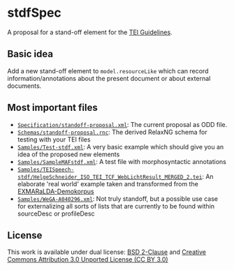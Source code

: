 stdfSpec
===========

A proposal for a stand-off element for the [TEI Guidelines](http://www.tei-c.org/Guidelines/).

Basic idea
----------
Add a new stand-off element to `model.resourceLike` which can record information/annotations about the present document or about external documents. 


Most important files
--------------------
* [`Specification/standoff-proposal.xml`](https://github.com/laurentromary/stdfSpec/blob/master/Specification/standoff-proposal.xml): 	The current proposal as ODD file. 
* [`Schemas/standoff-proposal.rnc`](https://github.com/laurentromary/stdfSpec/blob/master/Schemas/standoff-proposal.rnc):	The derived RelaxNG schema for testing with your TEI files 
* [`Samples/Test-stdf.xml`](https://github.com/laurentromary/stdfSpec/blob/master/Samples/Test-stdf.xml): A very basic example which should give you an idea of the proposed new elements
* [`Samples/SampleMAFstdf.xml`](https://github.com/laurentromary/stdfSpec/blob/master/Samples/SampleMAFstdf.xml): A test file with morphosyntactic annotations
* [`Samples/TEISpeech-stdf/HelgeSchneider_ISO_TEI_TCF_WebLichtResult_MERGED_2.tei`](https://github.com/laurentromary/stdfSpec/blob/master/Samples/TEISpeech-stdf/HelgeSchneider_ISO_TEI_TCF_WebLichtResult_MERGED_2.tei): An elaborate 'real world' example taken and transformed from the [EXMARaLDA-Demokorpus](http://www.exmaralda.org/corpora/demokorpus.html)
* [`Samples/WeGA-A040296.xml`](https://github.com/laurentromary/stdfSpec/blob/master/Samples/WeGA-A040296.xml): Not truly standoff, but a possible use case for externalizing all sorts of lists that are currently to be found within sourceDesc or profileDesc


License
-------

This work is available under dual license: [BSD 2-Clause](http://opensource.org/licenses/BSD-2-Clause) and [Creative Commons Attribution 3.0 Unported License (CC BY 3.0)](http://creativecommons.org/licenses/by/3.0/)
